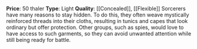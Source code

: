 **Price**: 50 thaler
**Type**: Light 
**Quality**: [[Concealed]], [[Flexible]]
Sorcerers have many reasons to stay hidden. To do this, they often weave mystically reinforced threads into their cloths, resulting in tunics and capes that look ordinary but offer protection. Other groups, such as spies, would love to have access to such garments, so they can avoid unwanted attention while still being ready for battle.